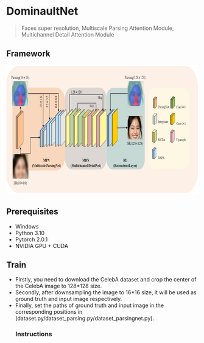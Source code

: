 # DominaultNet
> Faces super resolution, Multiscale Parsing Attention Module, Multichannel Detail Attention Module

## Framework
<div align=center><img width="760" height="340" src=img/img_1.jpg/></div>

## Prerequisites

- Windows 
- Python 3.10
- Pytorch 2.0.1
- NVIDIA GPU + CUDA


## Train
* Firstly, you need to download the CelebA dataset and crop the center of the CelebA image to 128*128 size.
* Secondly, after downsampling the image to 16*16 size, it will be used as ground truth and input image respectively.
* Finally, set the paths of ground truth and input image in the corresponding positions in (dataset.py/dataset_parsing.py/dataset_parsingnet.py).
  ### Instructions

